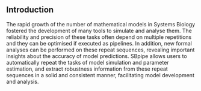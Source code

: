 ## Introduction

The rapid growth of the number of mathematical models in Systems Biology fostered the
development of many tools to simulate and analyse them. The reliability and precision
of these tasks often depend on multiple repetitions and they can be optimised if executed
as pipelines. In addition, new formal analyses can be performed on these repeat sequences,
revealing important insights about the accuracy of model predictions.
SBpipe allows users to automatically repeat the tasks of model simulation and parameter estimation,
and extract robustness information from these repeat sequences in a solid and consistent manner,
facilitating model development and analysis.
